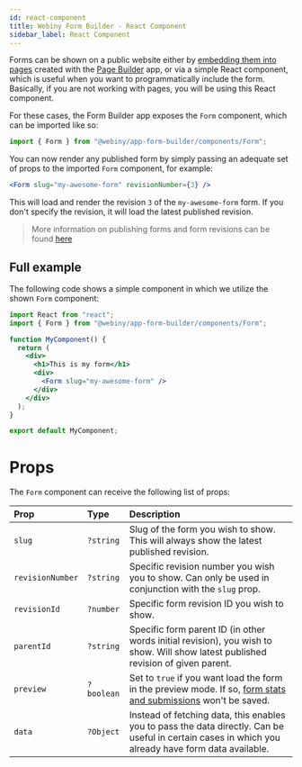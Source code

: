 ```yaml
---
id: react-component
title: Webiny Form Builder - React Component
sidebar_label: React Component
---
```


Forms can be shown on a public website either by [embedding them into pages](/docs/webiny-apps/form-builder/embed-forms-via-page-builder) created with the [Page Builder](/docs/webiny-apps/page-builder/introduction) app, or via a simple React component, which is useful when you want to programmatically include the form. Basically, if you are not working with pages, you will be using this React component.

For these cases, the Form Builder app exposes the `Form` component, which can be imported like so:

```js
import { Form } from "@webiny/app-form-builder/components/Form";
```

You can now render any published form by simply passing an adequate set of props to the imported `Form` component, for example:

```jsx
<Form slug="my-awesome-form" revisionNumber={3} />
```

This will load and render the revision `3` of the `my-awesome-form` form. If you don't specify the revision, it will load the latest published revision.

> More information on publishing forms and form revisions can be found [here](/docs/webiny-apps/form-builder/revisions-and-publishing)

## Full example

The following code shows a simple component in which we utilize the shown `Form` component:

```jsx
import React from "react";
import { Form } from "@webiny/app-form-builder/components/Form";

function MyComponent() {
  return (
    <div>
      <h1>This is my form</h1>
      <div>
        <Form slug="my-awesome-form" />
      </div>
    </div>
  );
}

export default MyComponent;
```

# Props
The `Form` component can receive the following list of props:

| Prop             | Type       | Description                                                                                                                                                 |
| :--------------- | :--------- | :---------------------------------------------------------------------------------------------------------------------------------------------------------- |
| `slug`           | `?string`  | Slug of the form you wish to show. This will always show the latest published revision.                                                                     |
| `revisionNumber` | `?string`  | Specific revision number you wish you to show. Can only be used in conjunction with the `slug` prop.                                                        |
| `revisionId`     | `?number`  | Specific form revision ID you wish to show.                                                                                                                 |
| `parentId`       | `?string`  | Specific form parent ID (in other words initial revision), you wish to show. Will show latest published revision of given parent.                           |
| `preview`        | `?boolean` | Set to `true` if you want load the form in the preview mode. If so, [form stats and submissions](/docs/webiny-apps/form-builder/form-stats) won't be saved. |
| `data`           | `?Object`  | Instead of fetching data, this enables you to pass the data directly. Can be useful in certain cases in which you already have form data available.         |
